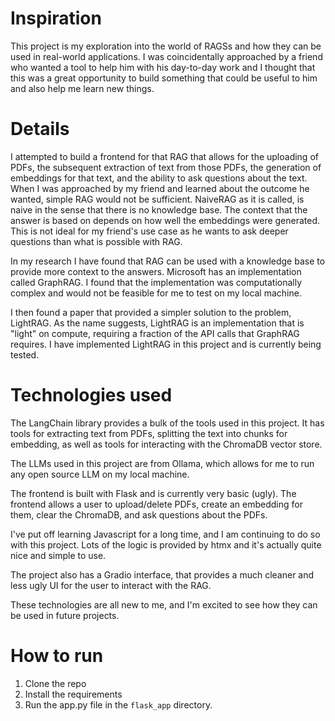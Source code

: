 # Inspiration
This project is my exploration into the world of RAGSs and how they can be used in real-world applications. I was coincidentally 
approached by a friend who wanted a tool to help him with his day-to-day work and I thought that this was a great opportunity
to build something that could be useful to him and also help me learn new things.

# Details
I attempted to build a frontend for that RAG that allows for the uploading of PDFs, the subsequent extraction of text from
those PDFs, the generation of embeddings for that text, and the ability to ask questions about the text. When I was approached
by my friend and learned about the outcome he wanted, simple RAG would not be sufficient. NaiveRAG as it is called, is naive 
in the sense that there is no knowledge base. The context that the answer is based on depends on how well the embeddings 
were generated. This is not ideal for my friend's use case as he wants to ask deeper questions than what is possible with RAG.

In my research I have found that RAG can be used with a knowledge base to provide more context to the answers. Microsoft 
has an implementation called GraphRAG. I found that the implementation was computationally complex and would not be 
feasible for me to test on my local machine. 

I then found a paper that provided a simpler solution to the problem, LightRAG. As the name suggests, LightRAG is an 
implementation that is "light" on compute, requiring a fraction of the API calls that GraphRAG requires. I have implemented
LightRAG in this project and is currently being tested.



# Technologies used
The LangChain library provides a bulk of the tools used in this project. It has tools for extracting text from PDFs, splitting
the text into chunks for embedding, as well as tools for interacting with the ChromaDB vector store.

The LLMs used in this project are from Ollama, which allows for me to run any open source LLM on my local machine.

The frontend is built with Flask and is currently very basic (ugly). The frontend allows a user to upload/delete PDFs, create
an embedding for them, clear the ChromaDB, and ask questions about the PDFs.

I've put off learning Javascript for a long time, and I am continuing to do so with this project. Lots of the logic is
provided by htmx and it's actually quite nice and simple to use.

The project also has a Gradio interface, that provides a much cleaner and less ugly UI for the user to interact with the RAG.

These technologies are all new to me, and I'm excited to see how they can be used in future projects.


# How to run

1. Clone the repo
2. Install the requirements
3. Run the app.py file in the `flask_app` directory.